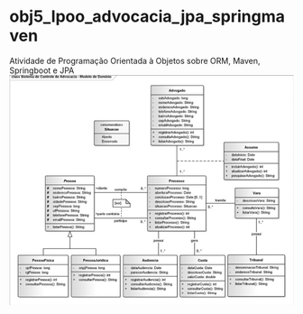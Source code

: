 # obj5_lpoo_advocacia_jpa_springmaven
Atividade de Programação Orientada à Objetos sobre ORM, Maven, Springboot e JPA
![alt text](https://github.com/k1ngabs/obj5_lpoo_advocacia_jpa_springmaven/blob/master/DiagramaAdvocacia.png?raw=true)
